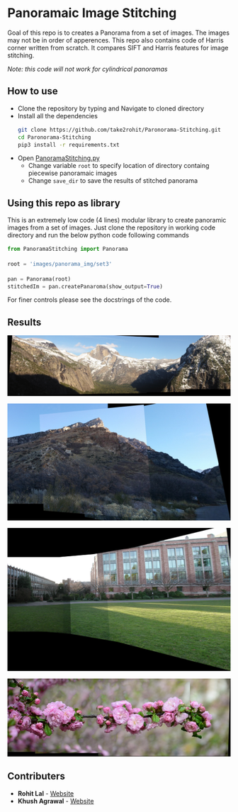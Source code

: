 # Panoramaic Image Stitching

Goal of this repo is to creates a Panorama from a set of images. The images may not be in order of apperences. This repo also contains code of Harris corner written from scratch. It compares SIFT and Harris features for image stitching. 

*Note: this code will not work for cylindrical panoramas*

## How to use

- Clone the repository by typing and Navigate to cloned directory
- Install all the dependencies   
  ```bash
  git clone https://github.com/take2rohit/Paronorama-Stitching.git
  cd Paronorama-Stitching
  pip3 install -r requirements.txt
  ```
- Open [PanoramaStitching.py](PanoramaStitching.py) 
  - Change variable `root` to specify location of directory containg piecewise panoramaic images
  - Change `save_dir` to save the results of stitched panorama

## Using this repo as library

This is an extremely low code (4 lines) modular library to create panoramic images from a set of images. Just clone the repository in working code directory and run the below python code following commands

```python
from PanoramaStitching import Panorama

root = 'images/panorama_img/set3'

pan = Panorama(root)
stitchedIm = pan.createPanaroma(show_output=True)

```

For finer controls please see the docstrings of the code. 

## Results

![](images/stitched_results/SIFT_set1_pan.jpg)

![](images/stitched_results/SIFT_set2_pan.jpg)

![](images/stitched_results/SIFT_set3_pan.jpg)

![](images/stitched_results/SIFT_set4_pan.jpg)

## Contributers

- **Rohit Lal** - [Website](http://take2rohit.github.io/)
- **Khush Agrawal** - [Website](https://khush3.github.io/)

<!-- ## Tasks 

### For Harris Corner Detection

- [X] Basic Harris Detection Code
- [x] Implement Non Max Supression 

### For Panorama Stitching

- [ ] Implement Basic Image stitching for any number of images using OpenCV functions
  - [x] `Features`: Inbuilt SIFT features + SIFT descriptors 
  - [x] `Homography`: RANSAC (inbuilt)
  - [ ] `Blending`: Weighted transformed images
  - [x] `Features`: Compare with Harris features and SIFT features
  
- [ ] Crop panorama image
  - [x] Lossless cropping of black region without loosing image info
  - [ ] Lossy cropping of image with loosing some part of image 

## Scope for Optimization

- [ ] Faster searching for finding sequential images
- [ ] Automatic canvas shape detection
- [ ] Storing previous values H calculated and updating
- [ ] Storing and using harris and sift feature instead of re-computing
 -->
